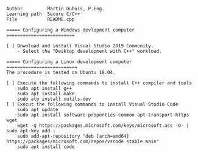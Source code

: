 
	Author         Martin Dubois, P.Eng.
	Learning path  Secure C/C++
	File           README.cpp

	===== Configuring a Windows devlopment computer =========================

	[ ] Download and install Visual Studio 2019 Community.
		- Select the "Desktop development with C++" workload.

	===== Configuring a Linux development computer ==========================
	The procedure is tested on Ubuntu 18.04.

	[ ] Execute the following commands to install C++ compiler and tools
		sudo apt install g++
		sudo apt install make
		sudo atp install xutils-dev
	[ ] Execut the following commands to install Visual Studio Code
		sudo apt update
		sudo apt install software-properties-common apt-transport-https wget
		wget -q https://packages.microsoft.com/keys/microsoft.asc -O- | sudo apt-key add -
		sudo add-apt-repository "deb [arch=amd64] https://packages/microsoft.com/repos/vscode stable main"
		sudo apt install code
